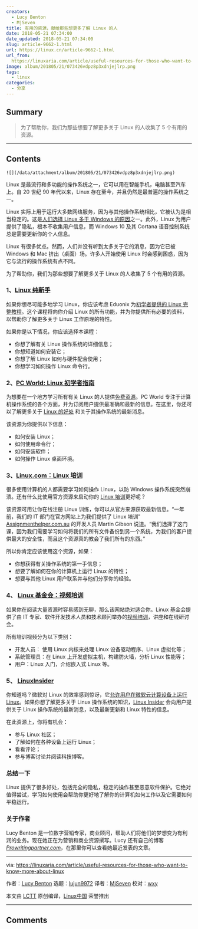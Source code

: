 ```yaml
---
creators:
  - Lucy Benton
  - MjSeven
title: 有用的资源，献给那些想更多了解 Linux 的人
date: 2018-05-21 07:34:00
date_updated: 2018-05-21 07:34:00
slug: article-9662-1.html
url: https://linux.cn/article-9662-1.html
url_from: 
  https://linuxaria.com/article/useful-resources-for-those-who-want-to-know-more-about-linux
image: album/201805/21/073426vdpz8p3xdnjejlrp.png
tags:
  - linux
categories:
  - 分享
---
```


## Summary

> 为了帮助你，我们为那些想要了解更多关于 Linux 的人收集了 5 个有用的资源。

***

<!-- more -->

## Contents

`![](/data/attachment/album/201805/21/073426vdpz8p3xdnjejlrp.png)`

Linux 是最流行和多功能的操作系统之一，它可以用在智能手机，电脑甚至汽车上。自 20 世纪 90 年代以来，Linux 存在至今，并且仍然是最普遍的操作系统之一。

Linux 实际上用于运行大多数网络服务，因为与其他操作系统相比，它被认为是相当稳定的。这是[人们选择 Linux 多于 Windows 的原因](https://www.lifewire.com/windows-vs-linux-mint-2200609)之一。此外，Linux 为用户提供了隐私，根本不收集用户信息，而 Windows 10 及其 Cortana 语音控制系统总是需要更新你的个人信息。

Linux 有很多优点。然而，人们并没有听到太多关于它的消息，因为它已被 Windows 和 Mac 挤出（桌面）场。许多人开始使用 Linux 时会感到困惑，因为它与流行的操作系统有点不同。

为了帮助你，我们为那些想要了解更多关于 Linux 的人收集了 5 个有用的资源。

### 1、[Linux 纯新手](https://www.eduonix.com/courses/system-programming/linux-for-absolute-beginners)

如果你想尽可能多地学习 Linux，你应该考虑 Eduonix 为[初学者提供的 Linux 完整教程](https://www.eduonix.com/courses/system-programming/linux-for-absolute-beginners)。这个课程将向你介绍 Linux 的所有功能，并为你提供所有必要的资料，以帮助你了解更多关于 Linux 工作原理的特性。

如果你是以下情况，你应该选择本课程：

* 你想了解有关 Linux 操作系统的详细信息；
* 你想知道如何安装它；
* 你想了解 Linux 如何与硬件配合使用；
* 你想学习如何操作 Linux 命令行。

### 2、[PC World: Linux 初学者指南](https://www.pcworld.com/article/2918397/operating-systems/how-to-get-started-with-linux-a-beginners-guide.html)

为想要在一个地方学习所有有关 Linux 的人提供[免费资源](https://www.pcworld.com/article/2918397/operating-systems/how-to-get-started-with-linux-a-beginners-guide.html)。PC World 专注于计算机操作系统的各个方面，并为订阅用户提供最准确和最新的信息。在这里，你还可以了解更多关于 [Linux 的好处](https://www.popsci.com/switch-to-linux-operating-system#page-4) 和关于其操作系统的最新消息。

该资源为你提供以下信息：

* 如何安装 Linux；
* 如何使用命令行；
* 如何安装软件；
* 如何操作 Linux 桌面环境。

### 3、[Linux.com：Linux 培训](https://www.linux.com/learn/training)

很多使用计算机的人都需要学习如何操作 Linux，以防 Windows 操作系统突然崩溃。还有什么比使用官方资源来启动你的 [Linux 培训](https://www.linux.com/learn/training)更好呢？

该资源可用让你在线注册 Linux 训练，你可以从官方来源获取最新信息。“一年前，我们的 IT 部门在官方网站上为我们提供了 Linux 培训” [Assignmenthelper.com.au](https://www.assignmenthelper.com.au/) 的开发人员 Martin Gibson 说道。“我们选择了这门课，因为我们需要学习如何将我们的所有文件备份到另一个系统，为我们的客户提供最大的安全性，而且这个资源真的教会了我们所有的东西。”

所以你肯定应该使用这个资源，如果：

* 你想获得有关操作系统的第一手信息；
* 想要了解如何在你的计算机上运行 Linux 的特性；
* 想要与其他 Linux 用户联系并与他们分享你的经验。

### 4、 [Linux 基金会：视频培训](https://training.linuxfoundation.org/free-linux-training/linux-training-videos)

如果你在阅读大量资源时容易感到无聊，那么该网站绝对适合你。Linux 基金会提供了由 IT 专家、软件开发技术人员和技术顾问举办的[视频培训](https://training.linuxfoundation.org/free-linux-training/linux-training-videos)，讲座和在线研讨会。

所有培训视频分为以下类别：

* 开发人员： 使用 Linux 内核来处理 Linux 设备驱动程序、Linux 虚拟化等；
* 系统管理员：在 Linux 上开发虚拟主机，构建防火墙，分析 Linux 性能等；
* 用户：Linux 入门，介绍嵌入式 Linux 等。

### 5、 [LinuxInsider](https://www.linuxinsider.com/)

你知道吗？微软对 Linux 的效率感到惊讶，它[允许用户在微软云计算设备上运行 Linux](https://www.wired.com/2016/08/linux-took-web-now-taking-world/)。如果你想了解更多关于 Linux 操作系统的知识，[Linux Insider](https://www.linuxinsider.com/) 会向用户提供关于 Linux 操作系统的最新消息，以及最新更新和 Linux 特性的信息。

在此资源上，你将有机会：

* 参与 Linux 社区；
* 了解如何在各种设备上运行 Linux；
* 看看评论；
* 参与博客讨论并阅读科技博客。

### 总结一下

Linux 提供了很多好处，包括完全的隐私，稳定的操作甚至恶意软件保护。它绝对值得尝试，学习如何使用会帮助你更好地了解你的计算机如何工作以及它需要如何平稳运行。

### 关于作者

Lucy Benton 是一位数字营销专家，商业顾问，帮助人们将他们的梦想变为有利润的业务。现在她正在为营销和商业资源撰写。Lucy 还有自己的博客 [*Prowritingpartner.com*](https://prowritingpartner.com/)，在那里你可以查看她最近发表的文章。

---

via: <https://linuxaria.com/article/useful-resources-for-those-who-want-to-know-more-about-linux>

作者：[Lucy Benton](https://www.lifewire.com) 选题：[lujun9972](https://github.com/lujun9972) 译者：[MjSeven](https://github.com/MjSeven) 校对：[wxy](https://github.com/wxy)

本文由 [LCTT](https://github.com/LCTT/TranslateProject) 原创编译，[Linux中国](https://linux.cn/) 荣誉推出

***

## Comments
